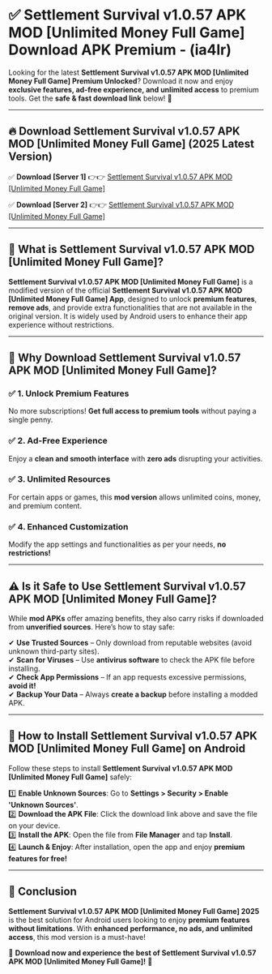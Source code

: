 
# ✅ Settlement Survival v1.0.57 APK   MOD [Unlimited Money Full Game] Download APK Premium -  (ia4lr) 

Looking for the latest **Settlement Survival v1.0.57 APK   MOD [Unlimited Money Full Game] Premium Unlocked**? Download it now and enjoy **exclusive features, ad-free experience, and unlimited access** to premium tools. Get the **safe & fast download link** below! 🚀

---

## 🔥 Download Settlement Survival v1.0.57 APK   MOD [Unlimited Money Full Game] (2025 Latest Version)

✅ **Download [Server 1]** 👉👉 [Settlement Survival v1.0.57 APK   MOD [Unlimited Money Full Game] ](https://apkcomod.com?title=Settlement_Survival_v1.0.57_APK___MOD_[Unlimited_Money_Full_Game])  

✅ **Download [Server 2]** 👉👉 [Settlement Survival v1.0.57 APK   MOD [Unlimited Money Full Game] ](https://apkcomod.com?title=Settlement_Survival_v1.0.57_APK___MOD_[Unlimited_Money_Full_Game])  


---

## 📌 What is Settlement Survival v1.0.57 APK   MOD [Unlimited Money Full Game]?

**Settlement Survival v1.0.57 APK   MOD [Unlimited Money Full Game]** is a modified version of the official **Settlement Survival v1.0.57 APK   MOD [Unlimited Money Full Game] App**, designed to unlock **premium features**, **remove ads**, and provide extra functionalities that are not available in the original version. It is widely used by Android users to enhance their app experience without restrictions.

---

## 🌟 Why Download Settlement Survival v1.0.57 APK   MOD [Unlimited Money Full Game]?

### ✅ 1. Unlock Premium Features
No more subscriptions! **Get full access to premium tools** without paying a single penny.

### ✅ 2. Ad-Free Experience
Enjoy a **clean and smooth interface** with **zero ads** disrupting your activities.

### ✅ 3. Unlimited Resources
For certain apps or games, this **mod version** allows unlimited coins, money, and premium content.

### ✅ 4. Enhanced Customization
Modify the app settings and functionalities as per your needs, **no restrictions!**

---

## ⚠️ Is it Safe to Use Settlement Survival v1.0.57 APK   MOD [Unlimited Money Full Game]?

While **mod APKs** offer amazing benefits, they also carry risks if downloaded from **unverified sources**. Here’s how to stay safe:

✔ **Use Trusted Sources** – Only download from reputable websites (avoid unknown third-party sites).  
✔ **Scan for Viruses** – Use **antivirus software** to check the APK file before installing.  
✔ **Check App Permissions** – If an app requests excessive permissions, **avoid it!**  
✔ **Backup Your Data** – Always **create a backup** before installing a modded APK.

---

## 📲 How to Install Settlement Survival v1.0.57 APK   MOD [Unlimited Money Full Game] on Android

Follow these steps to install **Settlement Survival v1.0.57 APK   MOD [Unlimited Money Full Game]** safely:

1️⃣ **Enable Unknown Sources**: Go to **Settings > Security > Enable 'Unknown Sources'**.  
2️⃣ **Download the APK File**: Click the download link above and save the file on your device.  
3️⃣ **Install the APK**: Open the file from **File Manager** and tap **Install**.  
4️⃣ **Launch & Enjoy**: After installation, open the app and enjoy **premium features for free!**

---

## 🚀 Conclusion

**Settlement Survival v1.0.57 APK   MOD [Unlimited Money Full Game] 2025** is the best solution for Android users looking to enjoy **premium features without limitations**. With **enhanced performance, no ads, and unlimited access**, this mod version is a must-have!

🔻 **Download now and experience the best of Settlement Survival v1.0.57 APK   MOD [Unlimited Money Full Game]!** 🔻

